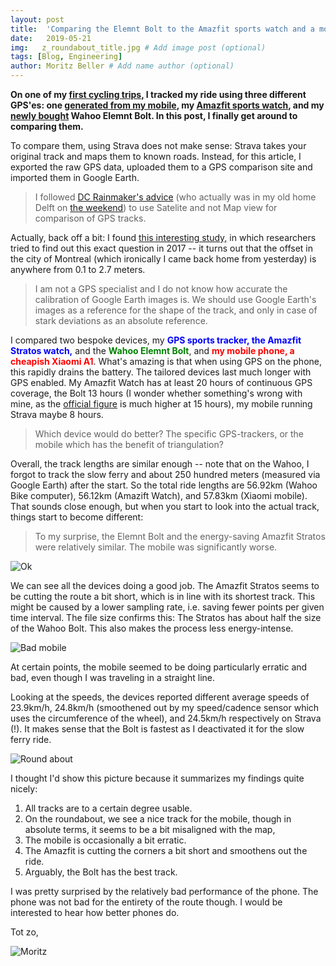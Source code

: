```yaml
---
layout: post
title:  'Comparing the Elemnt Bolt to the Amazfit sports watch and a mobile'
date:   2019-05-21
img:   z_roundabout_title.jpg # Add image post (optional)
tags: [Blog, Engineering]
author: Moritz Beller # Add name author (optional)
---
```


**On one of my [first cycling trips,](/ing/) I tracked my ride using
  three different GPS'es: one [generated from my
  mobile](https://www.mi.com/global/mi-a1/), my [Amazfit sports
  watch](https://en.amazfit.com/stratos.html), and my [newly
  bought](/correct/) Wahoo Elemnt Bolt. In this post, I finally get
  around to comparing them.**

To compare them, using Strava does not make sense: Strava takes your
original track and maps them to known roads. Instead, for this
article, I exported the raw GPS data, uploaded them to a GPS
comparison site and imported them in Google Earth.

> I followed [DC Rainmaker's
  advice](https://www.dcrainmaker.com/analyzer) (who actually was in
  my old home Delft on [the
  weekend](https://www.dcrainmaker.com/2019/06/5-random-things-did-this-weekend-94.html))
  to use Satelite and not Map view for comparison of GPS tracks.

Actually, back off a bit: I found [this interesting
study,](https://www.tandfonline.com/doi/abs/10.3846/20296991.2017.1330767)
in which researchers tried to find out this exact question in 2017 --
it turns out that the offset in the city of Montreal (which ironically
I came back home from yesterday) is anywhere from 0.1 to 2.7 meters.

> I am not a GPS specialist and I do not know how accurate the
  calibration of Google Earth images is. We should use Google Earth's
  images as a reference for the shape of the track, and only in case
  of stark deviations as an absolute reference.

I compared two bespoke devices, my <span style="color:blue">**GPS
sports tracker, the Amazfit Stratos watch,**</span> and the <span
style="color:green">**Wahoo Elemnt Bolt**</span>, and <span
style="color:red">**my mobile phone, a cheapish Xiaomi
A1**</span>. What's amazing is that when using GPS on the phone, this
rapidly drains the battery. The tailored devices last much longer with
GPS enabled. My Amazfit Watch has at least 20 hours of continuous GPS
coverage, the Bolt 13 hours (I wonder whether something's wrong with
mine, as the [official
figure](https://eu.wahoofitness.com/devices/bike-computers/gps-elemnt-bolt?rmsrc=1&gclid=Cj0KCQjwitPnBRCQARIsAA5n84mhRR7GV7efAaEyTasCsak1ugowYmVdoF6QZxjE7zY184vWRxHrunEaAljoEALw_wcB)
is much higher at 15 hours), my mobile running Strava maybe 8 hours.

> Which device would do better? The specific GPS-trackers, or the
  mobile which has the benefit of triangulation?

Overall, the track lengths are similar enough -- note that on the
Wahoo, I forgot to track the slow ferry and about 250 hundred meters
(measured via Google Earth) after the start. So the total ride lengths
are 56.92km (Wahoo Bike computer), 56.12km (Amazift Watch), and
57.83km (Xiaomi mobile). That sounds close enough,
but when you start to look into the actual track, things start to
become different:

> To my surprise, the Elemnt Bolt and the energy-saving Amazfit
  Stratos were relatively similar. The mobile was significantly worse.

![Ok]({{site.baseurl}}/assets/img/z_everyone_doing_ok.jpg)

We can see all the devices doing a good job. The Amazfit Stratos seems to
be cutting the route a bit short, which is in line with its shortest
track. This might be caused by a lower sampling rate, i.e. saving
fewer points per given time interval. The file size confirms this: The
Stratos has about half the size of the Wahoo Bolt. This also makes the
process less energy-intense.

![Bad mobile]({{site.baseurl}}/assets/img/z_mobile_doing_bad.jpg)

At certain points, the mobile seemed to be doing particularly erratic
and bad, even though I was traveling in a straight line.

Looking at the speeds, the devices reported different average speeds
of 23.9km/h, 24.8km/h (smoothened out by my speed/cadence sensor which
uses the circumference of the wheel), and 24.5km/h respectively on
Strava (!). It makes sense that the Bolt is fastest as I deactivated
it for the slow ferry ride.

![Round about]({{site.baseurl}}/assets/img/z_roundabout.jpg)

I thought I'd show this picture because it summarizes my findings quite nicely:

1. All tracks are to a certain degree usable.
1. On the roundabout, we see a nice track for the mobile, though in
absolute terms, it seems to be a bit misaligned with the map,
1. The mobile is occasionally a bit erratic.
1. The Amazfit is cutting the corners a bit short and smoothens out the ride.
1. Arguably, the Bolt has the best track.


I was pretty surprised by the relatively bad performance of the
phone. The phone was not bad for the entirety of the route though. I
would be interested to hear how better phones do.

Tot zo,

![Moritz]({{site.baseurl}}/assets/img/moritz.png)